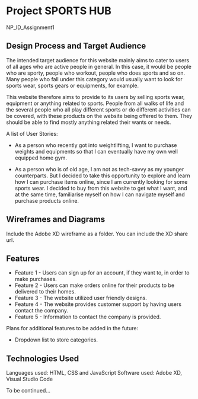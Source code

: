 # Project SPORTS HUB
NP_ID_Assignment1


## Design Process and Target Audience
The intended target audience for this website mainly aims to cater to users of all ages who are active people in general. In this case, it would be people who are sporty, people who workout, people who does sports and so on. Many people who fall under this category would usually want to look for sports wear, sports gears or equipments, for example.

This website therefore aims to provide to its users by selling sports wear, equipment or anything related to sports. People from all walks of life and the several people who all play different sports or do different activities can be covered, with these products on the website being offered to them. They should be able to find mostly anything related their wants or needs.

A list of User Stories:
- As a person who recently got into weightlifting, I want to purchase weights and equipments so that I can eventually have my own well equipped home gym.

- As a person who is of old age, I am not as tech-savvy as my younger counterparts. But I decided to take this opportunity to explore and learn how I can purchase items online, since I am currently looking for some sports wear. I decided to buy from this website to get what I want, and at the same time, familiarise myself on how I can navigate myself and purchase products online.

## Wireframes and Diagrams
Include the Adobe XD wireframe as a folder. You can include the XD share url. 

## Features
- Feature 1 - Users can sign up for an account, if they want to, in order to make purchases.
- Feature 2 - Users can make orders online for their products to be delivered to their homes.
- Feature 3 - The website utilized user friendly designs.
- Feature 4 - The website provides customer support by having users contact the company.
- Feature 5 - Information to contact the company is provided.

Plans for additional features to be added in the future:
- Dropdown list to store categories.

## Technologies Used
Languages used: HTML, CSS and JavaScript
Software used: Adobe XD, Visual Studio Code

To be continued...